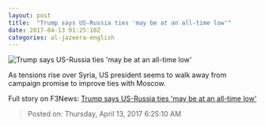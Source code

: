 ```yaml
---
layout: post
title:  "Trump says US-Russia ties 'may be at an all-time low'"
date: 2017-04-13 01:25:10Z
categories: al-jazeera-english
---
```


![Trump says US-Russia ties 'may be at an all-time low'](http://www.aljazeera.com/mritems/Images/2017/4/13/5d1a89d4b30e448ebd288c94f4826af1_18.jpg)

As tensions rise over Syria, US president seems to walk away from campaign promise to improve ties with Moscow.


Full story on F3News: [Trump says US-Russia ties 'may be at an all-time low'](http://www.f3nws.com/n/Bzc3dH)

> Posted on: Thursday, April 13, 2017 6:25:10 AM
